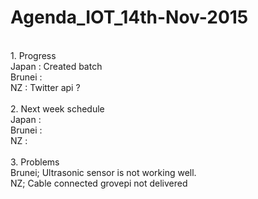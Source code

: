 # Agenda_IOT_14th-Nov-2015
<br>
1. Progress<br>
Japan : Created batch <br>
Brunei : <br>
NZ : Twitter api ?<br>
<br>
2. Next week schedule <br>
Japan : <br>
Brunei : <br>
NZ : <br>
<br>
3. Problems<br>
Brunei; Ultrasonic sensor is not working well.<br>
NZ; Cable connected grovepi not delivered<br>
<br>